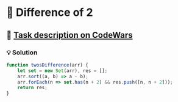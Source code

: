 # 📝 Difference of 2

## 🔗 [Task description on CodeWars](https://www.codewars.com/kata/5340298112fa30e786000688)

### 💡 Solution

```javascript
function twosDifference(arr) {
    let set = new Set(arr), res = [];
    arr.sort((a, b) => a - b);
    arr.forEach(n => set.has(n + 2) && res.push([n, n + 2]));
    return res;
}
```
